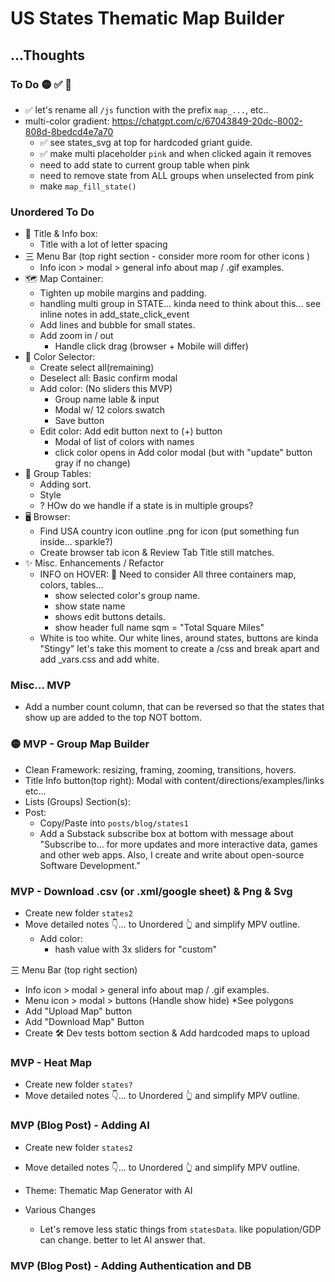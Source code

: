 # US States Thematic Map Builder
...Thoughts
- 

### To Do 🟡 ✅ 🚨
- ✅ let's rename all `/js` function with the prefix `map_...`, etc..
- multi-color gradient: https://chatgpt.com/c/67043849-20dc-8002-808d-8bedcd4e7a70
  - ✅ see states_svg at top for hardcoded griant guide. 
  - ✅ make multi placeholder `pink` and when clicked again it removes
  - need to add state to current group table when pink
  - need to remove state from ALL groups when unselected from pink
  - make `map_fill_state()`



### Unordered To Do
- 👤 Title & Info box:
  - Title with a lot of letter spacing
- 三 Menu Bar (top right section - consider more room for other icons )
  - Info icon > modal > general info about map / .gif examples.  
- 🗺️ Map Container:
  - Tighten up mobile margins and padding.
  - handling multi group in STATE... kinda need to think about this... see inline notes in add_state_click_event 
  - Add lines and bubble for small states.
  - Add zoom in / out 
    - Handle click drag (browser + Mobile will differ)
- 🎨 Color Selector: 
  - Create select all(remaining)
  - Deselect all: Basic confirm modal
  - Add color: (No sliders this MVP)
    - Group name lable & input
    - Modal w/ 12 colors swatch 
    - Save button
  - Edit color: Add edit button next to (+) button 
    - Modal of list of colors with names
    - click color opens in Add color modal (but with "update" button gray if no change)
- 🎼 Group Tables: 
  - Adding sort. 
  - Style
  - ? HOw do we handle if a state is in multiple groups? 
- 🖥️ Browser:
  - Find USA country icon outline .png for icon (put something fun inside... sparkle?)
  - Create browser tab icon & Review Tab Title still matches.   
- ✨ Misc. Enhancements / Refactor
  - INFO on HOVER: 🤔 Need to consider All three containers map, colors, tables...  
    - show selected color's group name.
    - show state name
    - shows edit buttons details. 
    - show header full name sqm = "Total Square Miles"
  - White is too white. Our white lines, around states, buttons are kinda "Stingy" let's take this moment to create a /css and break apart and add _vars.css and add white. 

### Misc... MVP
- Add a number count column, that can be reversed so that the states that show up are added to the top NOT bottom. 

### 🟡 MVP - Group Map Builder
- Clean Framework: resizing, framing, zooming, transitions, hovers.
- Title Info button(top right): Modal with content/directions/examples/links etc...
- Lists (Groups) Section(s):
- Post: 
  - Copy/Paste into `posts/blog/states1` 
  - Add a Substack subscribe box at bottom with message about "Subscribe to... for more updates and more interactive data, games and other web apps. Also, I create and write about open-source Software Development."


### MVP - Download .csv (or .xml/google sheet) & Png & Svg
- Create new folder `states2`
- Move detailed notes 👇... to Unordered 👆 and simplify MPV outline.
  - Add color: 
    - hash value with 3x sliders for "custom"

三 Menu Bar (top right section)
  - Info icon > modal > general info about map / .gif examples.  
  - Menu icon > modal > buttons (Handle show hide) *See polygons
  - Add "Upload Map" button  
  - Add "Download Map" Button
  - Create 🛠️ Dev tests bottom section & Add hardcoded maps to upload


### MVP - Heat Map
- Create new folder `states?`
- Move detailed notes 👇... to Unordered 👆 and simplify MPV outline.


### MVP (Blog Post) - Adding AI
- Create new folder `states2`
- Move detailed notes 👇... to Unordered 👆 and simplify MPV outline.

- Theme: Thematic Map Generator with AI
- Various Changes
  - Let's remove less static things from `statesData`. like population/GDP can change. better to let AI answer that. 

### MVP (Blog Post) - Adding Authentication and DB
